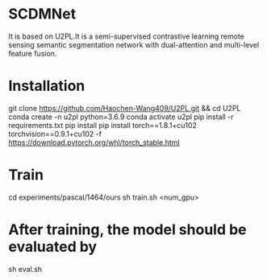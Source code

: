 # SCDMNet
It is based on U2PL.It is a semi-supervised contrastive learning remote sensing semantic segmentation network with dual-attention and multi-level feature fusion.
# Installation
git clone https://github.com/Haochen-Wang409/U2PL.git && cd U2PL
conda create -n u2pl python=3.6.9
conda activate u2pl
pip install -r requirements.txt
pip install pip install torch==1.8.1+cu102 torchvision==0.9.1+cu102 -f https://download.pytorch.org/whl/torch_stable.html
# Train
cd experiments/pascal/1464/ours
sh train.sh <num_gpu> <port>
# After training, the model should be evaluated by
sh eval.sh
